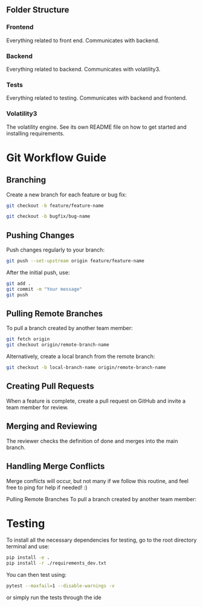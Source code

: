 ## Folder Structure

### Frontend
Everything related to front end. Communicates with backend.

### Backend

Everything related to backend. Communicates with volatility3. 

### Tests

Everything related to testing. Communicates with backend and frontend. 

### Volatility3

The volatility engine. See its own README file on how to get started and 
installing requirements.

# Git Workflow Guide

## Branching

Create a new branch for each feature or bug fix:

```bash
git checkout -b feature/feature-name
```
```bash
git checkout -b bugfix/bug-name
````

## Pushing Changes
Push changes regularly to your branch:
```bash
git push --set-upstream origin feature/feature-name
```
After the initial push, use:
```bash
git add .
git commit -m "Your message"
git push
```

## Pulling Remote Branches
To pull a branch created by another team member:

```bash
git fetch origin
git checkout origin/remote-branch-name
```

Alternatively, create a local branch from the remote branch:

```bash
git checkout -b local-branch-name origin/remote-branch-name
```

## Creating Pull Requests
When a feature is complete, create a pull request on GitHub and invite a team member for review.

## Merging and Reviewing
The reviewer checks the definition of done and merges into the main branch.

## Handling Merge Conflicts
Merge conflicts will occur, but not many if we follow this routine, and 
feel free to ping for help if needed! :)

Pulling Remote Branches
To pull a branch created by another team member:

# Testing
To install all the necessary dependencies for testing, go to the root directory terminal and use:
```bash
pip install -e .
pip install -r ./requirements_dev.txt
```

You can then test using:
```bash
pytest --maxfail=1 --disable-warnings -v
```
or simply run the tests through the ide

